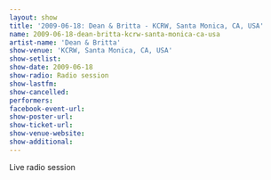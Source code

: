 ```yaml
---
layout: show
title: '2009-06-18: Dean & Britta - KCRW, Santa Monica, CA, USA'
name: 2009-06-18-dean-britta-kcrw-santa-monica-ca-usa
artist-name: 'Dean & Britta'
show-venue: 'KCRW, Santa Monica, CA, USA'
show-setlist: 
show-date: 2009-06-18
show-radio: Radio session
show-lastfm: 
show-cancelled: 
performers: 
facebook-event-url: 
show-poster-url: 
show-ticket-url: 
show-venue-website: 
show-additional: 
---
```


Live radio session